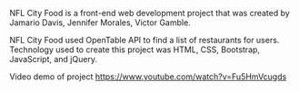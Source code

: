 NFL City Food is a front-end web development project that was created by Jamario Davis, Jennifer Morales, Victor Gamble.

NFL City Food used OpenTable API to find a list of restaurants for users. Technology used to create this project was HTML, CSS, Bootstrap, JavaScript, and jQuery. 

Video demo of project https://www.youtube.com/watch?v=Fu5HmVcugds
